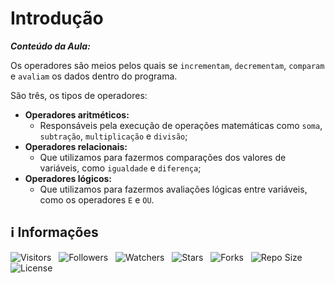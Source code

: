 <!-- Título -->
# Introdução

***Conteúdo da Aula:***

Os operadores são meios pelos quais se `incrementam`, `decrementam`, `comparam` e `avaliam` os dados dentro do programa.

São três, os tipos de operadores:

* **Operadores aritméticos:**
  * Responsáveis pela execução de operações matemáticas como `soma`, `subtração`, `multiplicação` e `divisão`;
* **Operadores relacionais:**
  * Que utilizamos para fazermos comparações dos valores de variáveis, como `igualdade` e `diferença`;
* **Operadores lógicos:**
  * Que utilizamos para fazermos avaliações lógicas entre variáveis, como os operadores `E` e `OU`.

<!-- Informações -->
## &#8505; Informações

![Visitors](https://api.visitorbadge.io/api/visitors?path=Devsgeeknerd%2Fcla-int-ope-ari-rel-log-log-par-pro-com-bas&label=Visitantes&labelColor=%23700070&labelStyle=none&countColor=%23000fff&style=plastic&color=%23ffffff "Total de Visitante")
&nbsp;
![Followers](https://img.shields.io/github/followers/Devsgeeknerd?style=p&label=Seguidores&labelColor=800080&color=000fff "Total de Seguidores")
&nbsp;
![Watchers](https://img.shields.io/github/watchers/Devsgeeknerd/cla-int-ope-ari-rel-log-log-par-pro-com-bas?style=p&label=Observadores&labelColor=800080&color=000fff "Total de Observadores")
&nbsp;
![Stars](https://img.shields.io/github/stars/Devsgeeknerd/cla-int-ope-ari-rel-log-log-par-pro-com-bas?style=p&label=Estrelas&labelColor=800080&color=000fff "Total de Estrelas")
&nbsp;
![Forks](https://img.shields.io/github/forks/Devsgeeknerd/cla-int-ope-ari-rel-log-log-par-pro-com-bas?style=p&label=Bifurcações&labelColor=800080&color=000fff "Total de Bifurcações")
&nbsp;
![Repo Size](https://img.shields.io/github/repo-size/Devsgeeknerd/cla-int-ope-ari-rel-log-log-par-pro-com-bas?style=p&label=Tamanho&labelColor=800080&color=000fff "Tamanho do Repositório")
&nbsp;
![License](https://img.shields.io/github/license/Devsgeeknerd/cla-int-ope-ari-rel-log-log-par-pro-com-bas?style=p&label=Licença&labelColor=800080&color=000fff "Licença do Repositório")
